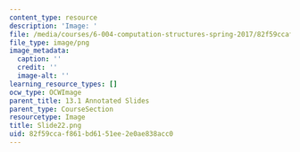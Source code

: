 ```yaml
---
content_type: resource
description: 'Image: '
file: /media/courses/6-004-computation-structures-spring-2017/82f59ccaf861bd6151ee2e0ae838acc0_Slide22.png
file_type: image/png
image_metadata:
  caption: ''
  credit: ''
  image-alt: ''
learning_resource_types: []
ocw_type: OCWImage
parent_title: 13.1 Annotated Slides
parent_type: CourseSection
resourcetype: Image
title: Slide22.png
uid: 82f59cca-f861-bd61-51ee-2e0ae838acc0
---
```

